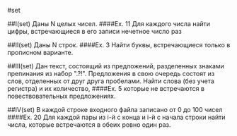 #set

##I(set)
Даны N целых чисел.
####Ex. 11
Для каждого числа найти цифры, встречающиеся в его записи нечетное число раз


##II(set)
Даны N строк.
####Ex. 3
Найти буквы, встречающиеся только в прописном варианте.


##III(set)
Дан текст, состоящий из предложений, разделенных знаками препинания из набор ".?!". 
Предложения в свою очередь состоят из слов, отделенных от друг друга пробелами.
Найти слова (без учета регистра) и их количество,
####Ex. 5
которые не встречаются в повествовательных предложениях.


##IV(set)
В каждой строке входного файла записано от 0 до 100 чисел
####Ex. 20
Для каждой пары из i-й с конца и i-й с начала строки найти числа, которые встречаются в обеих ровно один раз.
